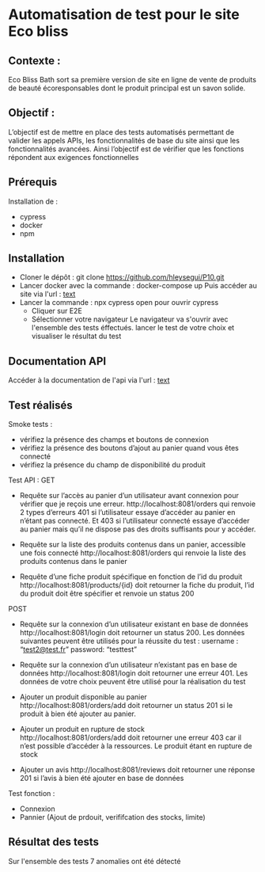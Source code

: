 # Automatisation de test pour le site Eco bliss
## Contexte : 
Eco Bliss Bath sort sa première version de site en ligne de vente de produits de beauté écoresponsables dont le produit principal est un savon solide.

## Objectif : 
L’objectif est de mettre en place des tests automatisés permettant de valider les appels APIs, les fonctionnalités de base du site ainsi que les fonctionnalités avancées. Ainsi l’objectif est de vérifier que les fonctions répondent aux exigences fonctionnelles

## Prérequis 
Installation de : 
- cypress
- docker
- npm 

## Installation 
- Cloner le dépôt : git clone https://github.com/hleysegui/P10.git 
- Lancer docker avec la commande : docker-compose up 
Puis accéder au site via l'url : [text](http://localhost:8080/#/)
- Lancer la commande : npx cypress open pour ouvrir cypress
    - Cliquer sur E2E 
    - Sélectionner votre navigateur
Le navigateur va s'ouvrir avec l'ensemble des tests éffectués. lancer le test de votre choix et visualiser le résultat du test

## Documentation API 
Accéder à la documentation de l'api via l'url : [text](http://localhost:8081/api/doc)

## Test réalisés 

Smoke tests : 
- vérifiez la présence des champs et boutons de connexion 
- vérifiez la présence des boutons d’ajout au panier quand vous êtes connecté 
- vérifiez la présence du champ de disponibilité du produit

Test API : 
GET
- Requête sur l’accès au panier d’un utilisateur avant connexion pour vérifier que je reçois une erreur. 
http://localhost:8081/orders qui renvoie 2 types d’erreurs 401 si l’utilisateur essaye d’accéder au panier en n’étant pas connecté. Et 403 si l’utilisateur connecté essaye d’accéder au panier mais qu’il ne dispose pas des droits suffisants pour y accéder.

- Requête sur la liste des produits contenus dans un panier, accessible une fois connecté
http://localhost:8081/orders qui renvoie la liste des produits contenus dans le panier

- Requête d’une fiche produit spécifique en fonction de l’id du produit
http://localhost:8081/products/{id} doit retourner la fiche du produit, l’id du produit doit être spécifier et renvoie un status 200

POST
- Requête sur la connexion d’un utilisateur existant en base de données 
http://localhost:8081/login doit retourner un status 200. Les données suivantes peuvent être utilisés pour la réussite du test : 
username : “test2@test.fr”
password: “testtest”

- Requête sur la connexion d’un utilisateur n’existant pas en base de données
http://localhost:8081/login doit retourner une erreur 401. Les données de votre choix peuvent être utilisé pour la réalisation du test 

- Ajouter un produit disponible au panier
http://localhost:8081/orders/add doit retourner un status 201 si le produit à bien été ajouter au panier. 

- Ajouter un produit en rupture de stock 
http://localhost:8081/orders/add doit retourner une erreur 403 car il n’est possible d’accéder à la ressources. Le produit étant en rupture de stock 

- Ajouter un avis 
http://localhost:8081/reviews doit retourner une réponse 201 si l’avis à bien été ajouter en base de données

Test fonction : 

- Connexion
- Pannier (Ajout de prdouit, verififcation des stocks, limite)

## Résultat des tests 
Sur l'ensemble des tests 7 anomalies ont été détecté 